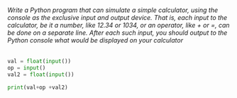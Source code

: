 
###### Write a Python program that can simulate a simple calculator, using the console as the exclusive input and output device. That is, each input to the calculator, be it a number, like 12.34 or 1034, or an operator, like + or =, can be done on a separate line. After each such input, you should output to the Python console what would be displayed on your calculator

```python
val = float(input())
op = input()
val2 = float(input())

print(val+op +val2)
```
